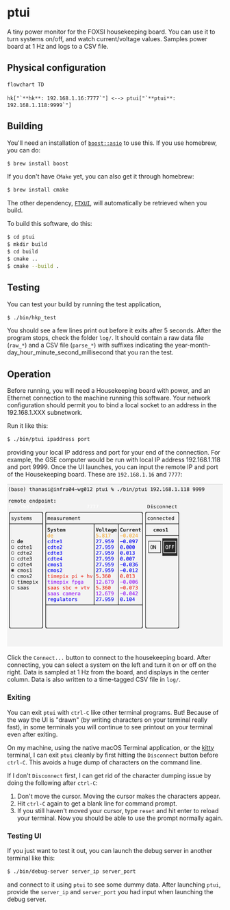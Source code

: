 # ptui

A tiny power monitor for the FOXSI housekeeping board. You can use it to turn systems on/off, and watch current/voltage values. Samples power board at 1 Hz and logs to a CSV file.

## Physical configuration

```mermaid
flowchart TD

hk["`**hk**: 192.168.1.16:7777`"] <--> ptui["`**ptui**: 192.168.1.118:9999`"]
```

## Building
You'll need an installation of [`boost::asio`](https://www.boost.org/users/download/) to use this. If you use homebrew, you can do:

```bash
$ brew install boost
```

If you don't have `CMake` yet, you can also get it through homebrew:
```bash
$ brew install cmake
```

The other dependency, [`FTXUI`](https://github.com/ArthurSonzogni/FTXUI), will automatically be retrieved when you build.

To build this software, do this:
```bash
$ cd ptui
$ mkdir build
$ cd build
$ cmake ..
$ cmake --build .
```

## Testing
You can test your build by running the test application, 
```bash
$ ./bin/hkp_test
```

You should see a few lines print out before it exits after 5 seconds. After the program stops, check the folder `log/`. It should contain a raw data file (`raw_*`) and a CSV file (`parse_*`) with suffixes indicating the year-month-day_hour_minute_second_millisecond that you ran the test.

## Operation
Before running, you will need a Housekeeping board with power, and an Ethernet connection to the machine running this software. Your network configuration should permit you to bind a local socket to an address in the 192.168.1.XXX subnetwork.

Run it like this:
```bash
$ ./bin/ptui ipaddress port
```
providing your local IP address and port for your end of the connection. For example, the GSE computer would be run with local IP address 192.168.1.118 and port 9999. Once the UI launches, you can input the remote IP and port of the Housekeeping board. These are `192.168.1.16` and `7777`:

![image](assets/capture.png)

Click the `Connect...` button to connect to the housekeeping board. After connecting, you can select a system on the left and turn it on or off on the right. Data is sampled at 1 Hz from the board, and displays in the center column. Data is also written to a time-tagged CSV file in `log/`.

### Exiting
You can exit `ptui` with `ctrl-C` like other terminal programs. But! Because of the way the UI is "drawn" (by writing characters on your terminal really fast), in some terminals you will continue to see printout on your terminal even after exiting.

On my machine, using the native macOS Terminal application, or the [kitty](https://sw.kovidgoyal.net/kitty/) terminal, I can exit `ptui` cleanly by first hitting the `Disconnect` button before `ctrl-C`. This avoids a huge dump of characters on the command line.

If I don't `Disconnect` first, I can get rid of the character dumping issue by doing the following after `ctrl-C`:
1. Don't move the cursor. Moving the cursor makes the characters appear.
2. Hit `ctrl-C` again to get a blank line for command prompt.
3. If you still haven't moved your cursor, type `reset` and hit enter to reload your terminal. Now you should be able to use the prompt normally again.

### Testing UI
If you just want to test it out, you can launch the debug server in another terminal like this:

```bash
$ ./bin/debug-server server_ip server_port
```

and connect to it using `ptui` to see some dummy data. After launching `ptui`, provide the `server_ip` and `server_port` you had input when launching the debug server.
